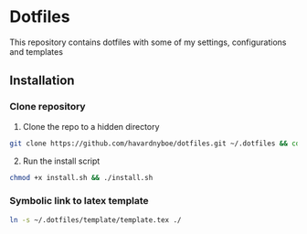 # Dotfiles
This repository contains dotfiles with some of my settings, configurations and templates
## Installation
### Clone repository
1. Clone the repo to a hidden directory
```zsh
git clone https://github.com/havardnyboe/dotfiles.git ~/.dotfiles && cd ~/.dotfiles
```

2. Run the install script 
```zsh
chmod +x install.sh && ./install.sh
```

### Symbolic link to latex template
```zsh
ln -s ~/.dotfiles/template/template.tex ./
```
